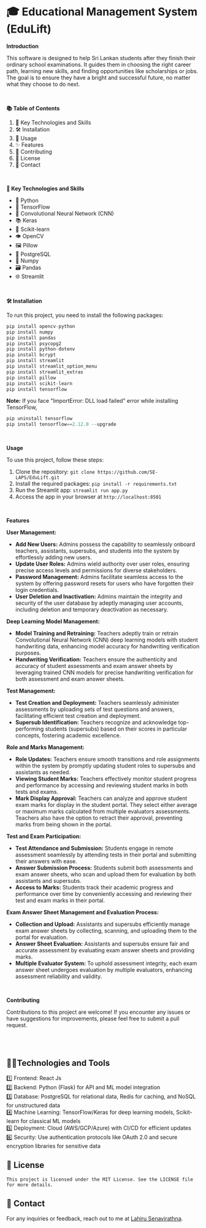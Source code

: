 # 🎓 Educational Management System (EduLift)

**Introduction**

This software is designed to help Sri Lankan students after they finish their ordinary school examinations. It guides them in choosing the right career path, learning new skills, and finding opportunities like scholarships or jobs. The goal is to ensure they have a bright and successful future, no matter what they choose to do next.

<br />

**📚 Table of Contents**

1. 🌟 Key Technologies and Skills
2. 🛠️ Installation
3. 🚀 Usage
4. ✨ Features
5. 🤝 Contributing
6. 📜 License
7. 📧 Contact

<br />

**🌟 Key Technologies and Skills**
- 🐍 Python
- 🤖 TensorFlow
- 🧠 Convolutional Neural Network (CNN)
- 📚 Keras
- 🧪 Scikit-learn
- 👁️ OpenCV
- 🖼️ Pillow
- 🐘 PostgreSQL
- 🔢 Numpy
- 🗃️ Pandas
- 🌐 Streamlit

<br />

**🛠️ Installation**

To run this project, you need to install the following packages:

```python
pip install opencv-python
pip install numpy
pip install pandas
pip install psycopg2
pip install python-dotenv
pip install bcrypt
pip install streamlit
pip install streamlit_option_menu
pip install streamlit_extras
pip install pillow
pip install scikit-learn
pip install tensorflow
```

**Note:** If you face "ImportError: DLL load failed" error while installing TensorFlow,
```python
pip uninstall tensorflow
pip install tensorflow==2.12.0 --upgrade
```

<br />

**Usage**

To use this project, follow these steps:

1. Clone the repository: ```git clone https://github.com/SE-LAPS/EduLift.git```
2. Install the required packages: ```pip install -r requirements.txt```
3. Run the Streamlit app: ```streamlit run app.py```
4. Access the app in your browser at ```http://localhost:8501```

<br />

**Features**

**User Management:**
   - **Add New Users:** Admins possess the capability to seamlessly onboard teachers, assistants, supersubs, and students into the system by effortlessly adding new users.
   - **Update User Roles:** Admins wield authority over user roles, ensuring precise access levels and permissions for diverse stakeholders.
   - **Password Management:** Admins facilitate seamless access to the system by offering password resets for users who have forgotten their login credentials.
   - **User Deletion and Inactivation:** Admins maintain the integrity and security of the user database by adeptly managing user accounts, including deletion and temporary deactivation as necessary.

**Deep Learning Model Management:**
   - **Model Training and Retraining:** Teachers adeptly train or retrain Convolutional Neural Network (CNN) deep learning models with student handwriting data, enhancing model accuracy for handwriting verification purposes.
   - **Handwriting Verification:** Teachers ensure the authenticity and accuracy of student assessments and exam answer sheets by leveraging trained CNN models for precise handwriting verification for both assessment and exam answer sheets.

**Test Management:**
   - **Test Creation and Deployment:** Teachers seamlessly administer assessments by uploading sets of test questions and answers, facilitating efficient test creation and deployment.
   - **Supersub Identification:** Teachers recognize and acknowledge top-performing students (supersubs) based on their scores in particular concepts, fostering academic excellence.

**Role and Marks Management:**
   - **Role Updates:** Teachers ensure smooth transitions and role assignments within the system by promptly updating student roles to supersubs and assistants as needed.
   - **Viewing Student Marks:** Teachers effectively monitor student progress and performance by accessing and reviewing student marks in both tests and exams.
   - **Mark Display Approval:** Teachers can analyze and approve student exam marks for display in the student portal. They select either average or maximum marks calculated from multiple evaluators assessments. Teachers also have the option to retract their approval, preventing marks from being shown in the portal.

**Test and Exam Participation:**
   - **Test Attendance and Submission:** Students engage in remote assessment seamlessly by attending tests in their portal and submitting their answers with ease.
   - **Answer Submission Process:** Students submit both assessments and exam answer sheets, who scan and upload them for evaluation by both assistants and supersubs.
   - **Access to Marks:** Students track their academic progress and performance over time by conveniently accessing and reviewing their test and exam marks in their portal.

**Exam Answer Sheet Management and Evaluation Process:**
   - **Collection and Upload:** Assistants and supersubs efficiently manage exam answer sheets by collecting, scanning, and uploading them to the portal for evaluation.
   - **Answer Sheet Evaluation:** Assistants and supersubs ensure fair and accurate assessment by evaluating exam answer sheets and providing marks.
   - **Multiple Evaluator System:** To uphold assessment integrity, each exam answer sheet undergoes evaluation by multiple evaluators, enhancing assessment reliability and validity.

<br />


**Contributing**

Contributions to this project are welcome! If you encounter any issues or have suggestions for improvements, please feel free to submit a pull request.

<br />
<br/>

## 👨‍💻Technologies and Tools
1️⃣ Frontend: React Js<br>
2️⃣ Backend: Python (Flask) for API and ML model integration<br>
3️⃣ Database: PostgreSQL for relational data, Redis for caching, and NoSQL for unstructured data<br>
4️⃣ Machine Learning: TensorFlow/Keras for deep learning models, Scikit-learn for classical ML models<br>
5️⃣ Deployment: Cloud (AWS/GCP/Azure) with CI/CD for efficient updates<br>
6️⃣ Security: Use authentication protocols like OAuth 2.0 and secure encryption libraries for sensitive data

## 📝 License
    This project is licensed under the MIT License. See the LICENSE file for more details.
    
## 📧 Contact
For any inquiries or feedback, reach out to me at [Lahiru Senavirathna](https://bit.ly/Lahiru_Senavirathna).

